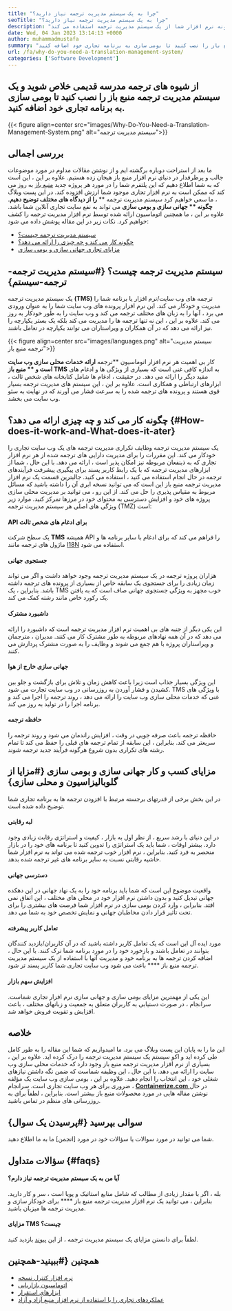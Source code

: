 ```yaml
---
title: "چرا به یک سیستم مدیریت ترجمه نیاز دارید؟" 
seoTitle: "چرا به یک سیستم مدیریت ترجمه نیاز دارید؟" 
description: "جهانی سازی و بومی سازی را برای به حداکثر رساندن دسترسی محصولات خود خودکار کنید. بیایید بررسی کنیم که چگونه نرم افزار شما از یک سیستم مدیریت ترجمه استفاده می کند." 
date: Wed, 04 Jan 2023 13:14:13 +0000
author: muhammadmustafa
summary: "از شیوه های ترجمه مدرسه قدیمی خلاص شوید و یک سیستم مدیریت ترجمه منبع باز را نصب کنید تا بومی سازی به برنامه تجاری خود اضافه کنید." 
url: /fa/why-do-you-need-a-translation-management-system/
categories: ['Software Development']
---
```


## از شیوه های ترجمه مدرسه قدیمی خلاص شوید و یک سیستم مدیریت ترجمه منبع باز را نصب کنید تا بومی سازی به برنامه تجاری خود اضافه کنید.

{{< figure align=center src="images/Why-Do-You-Need-a-Translation-Management-System.png" alt="سیستم مدیریت ترجمه">}}


## بررسی اجمالی
ما بعد از استراحت دوباره برگشته ایم و از نوشتن مقالات مداوم در مورد موضوعات جالب و پرطرفدار در دنیای نرم افزار منبع باز هیجان زده هستیم. علاوه بر این ، این است که به شما اطلاع دهیم که این پلتفرم شما را در مورد هر پروژه جدید [منبع باز][1] به روز می کند که ممکن است به نرم افزار تجاری موجود شما ارزش افزوده کند.
در این پست وبلاگ ، ما سعی خواهیم کرد سیستم مدیریت ترجمه ** **را از دیدگاه های مختلف توضیح دهیم. چگونه **  جهانی سازی و بومی سازی**  می تواند به نفع سایت تجاری آنلاین شما باشد. علاوه بر این ، ما همچنین اتوماسیون ارائه شده توسط نرم افزار مدیریت ترجمه را کشف خواهیم کرد.
نکات زیر در این مقاله پوشش داده می شود:
  * [سیستم مدیریت ترجمه چیست؟][2]
  * [چگونه کار می کند و چه چیزی را ارائه می دهد؟ ][3]
  * [مزایای تجاری جهانی سازی و بومی سازی][4]

## سیستم مدیریت ترجمه چیست؟   {#سیستم مدیریت ترجمه-ترجمه-سیستم}
یک سیستم مدیریت ترجمه **(TMS)**  ترجمه های وب سایت/نرم افزار یا برنامه شما را مدیریت و خودکار می کند. این نرم افزار پرونده های وب سایت شما را به عنوان ورودی می برد ، آنها را به زبان های مختلف ترجمه می کند و وب سایت را به طور خودکار به روز می کند. علاوه بر این ، این نه تنها ترجمه ها را مدیریت می کند بلکه یک بستر یکپارچه را نیز ارائه می دهد که در آن همکاران و ویراستاران می توانند یکپارچه در تعامل باشند.

{{< figure align=center src="images/languages.png" alt="سیستم مدیریت ترجمه منبع باز">}}

کار بی اهمیت هر نرم افزار اتوماسیون **ترجمه  **ارائه خدمات محلی سازی وب سایت است و **  منبع باز TMS**  به اندازه کافی غنی است که بسیاری از ویژگی ها و ادغام های مفید دیگر را ارائه می دهد. در حقیقت ، ادغام ها شامل کتابخانه های شخص ثالث ، ابزارهای ارتباطی و همکاری است. علاوه بر این ، این سیستم های مدیریت ترجمه بسیار قوی هستند و پرونده های ترجمه شده را به سرعت فشار می آورند که در نهایت به سئو وب سایت می بخشد.

## چگونه کار می کند و چه چیزی ارائه می دهد؟   {#How-does-it-work-and-What-does-it-ater}
یک سیستم مدیریت ترجمه وظایف تکراری مدیریت ترجمه های یک وب سایت تجاری را خودکار می کند. این مقررات را برای مدیریت دارایی های ترجمه شده از هر نرم افزار تجاری که به ذینفعان مربوطه نیز امکان پذیر است ، ارائه می دهد. با این حال ، شما از ابزارهای مدیریت ترجمه که با یک رابط کاربر پسند برای پیگیری پیشرفت فرآیندهای ترجمه در حال انجام استفاده می کنید ، استفاده می کنید.
جالبترین قسمت یک نرم افزار مدیریت ترجمه منبع باز این است که می توانید نسخه ابری آن را داشته باشید که مسائل مربوط به مقیاس پذیری را حل می کند. از این رو ، می توانید بر مدیریت محلی سازی پروژه های خود و افزایش دسترسی به محتوای خود در مرزها تمرکز کنید.
موارد زیر ویژگی های اصلی هر سیستم مدیریت ترجمه (TMZ) است:

#### **API برای ادغام های شخص ثالث** 
یک سطح شرکت **TMS**  همیشه API را فراهم می کند که برای ادغام با سایر برنامه ها و ماژول های ترجمه مانند [I18N][5] استفاده می شود.

#### جستجوی جهانی
هزاران پروژه ترجمه در یک سیستم مدیریت ترجمه وجود خواهد داشت و اگر می تواند زمان زیادی را برای جستجوی یک سابقه خاص از بسیاری از پرونده های ترجمه داشته باشد. بنابراین ، یک TMS خوب مجهز به ویژگی جستجوی جهانی صاف است که به یافتن یک رکورد خاص مانند رشته کمک می کند.

#### داشبورد مشترک
این یکی دیگر از جنبه های بی اهمیت نرم افزار مدیریت ترجمه است که داشبورد را ارائه می دهد که در آن همه نهادهای مربوطه به طور مشترک کار می کنند. مدیران ، مترجمان و ویراستاران پروژه با هم جمع می شوند و وظایف را به صورت مشترک پردازش می کنند.

#### جهانی سازی خارج از هوا
این ویژگی بسیار جذاب است زیرا باعث کاهش زمان و تلاش برای بازگشت و جلو بین کشیدن و فشار آوردن به روزرسانی در وب سایت تجارت می شود. TMS با ویژگی های غنی که خدمات محلی سازی وب سایت را ارائه می دهد ، روند ترجمه را اجرا می کند و برنامه اجرا را در تولید به روز می کند.

#### حافظه ترجمه
حافظه ترجمه باعث صرفه جویی در وقت ، افزایش راندمان می شود و روند ترجمه را سریعتر می کند. بنابراین ، این سابقه از تمام ترجمه های قبلی را حفظ می کند تا تمام رشته های تکراری بدون شروع هرگونه فرآیند جدید ترجمه شوند.

## مزایای کسب و کار جهانی سازی و بومی سازی   {#مزایا از گلوبالیزاسیون و محلی سازی}
در این بخش برخی از قدرتهای برجسته مرتبط با افزودن ترجمه ها به برنامه تجاری شما توضیح داده شده است.

#### لبه رقابتی
در این دنیای با رشد سریع ، از نظر اول به بازار ، کیفیت و استراتژی رقابت زیادی وجود دارد. بیشتر اوقات ، شما باید یک استراتژی را تدوین کنید تا برنامه های خود را در بازار منحصر به فرد کنید. بنابراین ، نرم افزار خوب ترجمه شده می تواند به نرم افزار شما حاشیه رقابتی نسبت به سایر برنامه های غیر ترجمه شده بدهد.

#### دسترسی جهانی
واقعیت موضوع این است که شما باید برنامه خود را به یک نهاد جهانی در این دهکده جهانی تبدیل کنید و بدون داشتن نرم افزار خود در محلی های مختلف ، این اتفاق نمی افتد. بنابراین ، وارد کردن بومی سازی در نرم افزار شما فرصت های بیشتری را برای تحت تأثیر قرار دادن مخاطبان جهانی و نمایش تخصص خود به شما می دهد.

#### تعامل کاربر پیشرفته
مورد ایده آل این است که یک تعامل کاربر داشته باشید که در آن کاربران/بازدید کنندگان بتوانند در تعامل باشند و بازخورد خود را در مورد برنامه شما ترک کنند. با این حال ، اضافه کردن ترجمه ها به برنامه خود و مدیریت آنها با استفاده از یک سیستم مدیریت ترجمه منبع باز  ****  باعث می شود وب سایت تجاری شما کاربر پسند تر شود.

#### افزایش سهم بازار
این یکی از مهمترین مزایای بومی سازی و جهانی سازی نرم افزار تجاری شماست. سرانجام ، در صورت دستیابی به کاربران متعلق به جمعیت و زبانهای مختلف ، باعث افزایش و تقویت فروش خواهد شد.

## خلاصه
این ما را به پایان این پست وبلاگ می برد. ما امیدواریم که شما این مقاله را به طور کامل طی کرده اید و اکو سیستم یک سیستم مدیریت ترجمه را درک کرده اید. علاوه بر این ، بسیاری از نرم افزار مدیریت ترجمه منبع باز وجود دارد که خدمات محلی سازی وب سایت را ارائه می دهد. با این حال ، این وظیفه شماست که ضمن نگه داشتن نیازهای شغلی خود ، این انتخاب را انجام دهید. علاوه بر این ، بومی سازی وب سایت یک مؤلفه ضروری برای هر وب سایت تجاری است.
سرانجام ، [**Containerize.com** ][6] در حال نوشتن مقاله هایی در مورد محصولات منبع باز بیشتر است. بنابراین ، لطفاً برای به روزرسانی های منظم در تماس باشید.

## سوالی بپرسید   {#پرسیدن یک سوال}
شما می توانید در مورد سوالات یا سؤالات خود در مورد [انجمن] ما به ما اطلاع دهید.

## سؤالات متداول   {#faqs}

#### **آیا من به یک سیستم مدیریت ترجمه نیاز دارم؟** 
بله ، اگر با مقدار زیادی از مطالب که شامل منابع استاتیک و پویا است ، سر و کار دارید. بنابراین ، می توانید یک نرم افزار مدیریت ترجمه منبع باز  ****  برای خودکار سازی و مدیریت ترجمه ها میزبان باشید.

#### **مزایای TMS چیست؟** 
لطفاً برای دانستن مزایای یک سیستم مدیریت ترجمه ، از این [پیوند][4] بازدید کنید.

## همچنین   {#ببینید-همچنین
  * [نرم افزار کنترل نسخه][8]
  * [اتوماسیون بازاریابی][9]
  * [ابزارهای استقرار][10]
  * [عملکردهای تجاری را با استفاده از نرم افزار منبع آزاد و آزاد][11]

  
[1]: https://products.containerize.com/
[2]: #What-is-a-translation-management-system
[3]: #How-does-it-work-and-what-does-it-offer
[4]: #Benefits-of-globalization-and-localization
[5]: https://www.npmjs.com/package/i18n
[6]: https://www.containerize.com/
[7]: https://forum.containerize.com/
[8]: https://blog.containerize.com/category/version-control-software/
[9]: https://blog.containerize.com/category/marketing-automation/
[10]: https://blog.containerize.com/category/deployment-tools/
[11]: https://blog.containerize.com/blogging/automate-business-operations-using-open-source-software/
